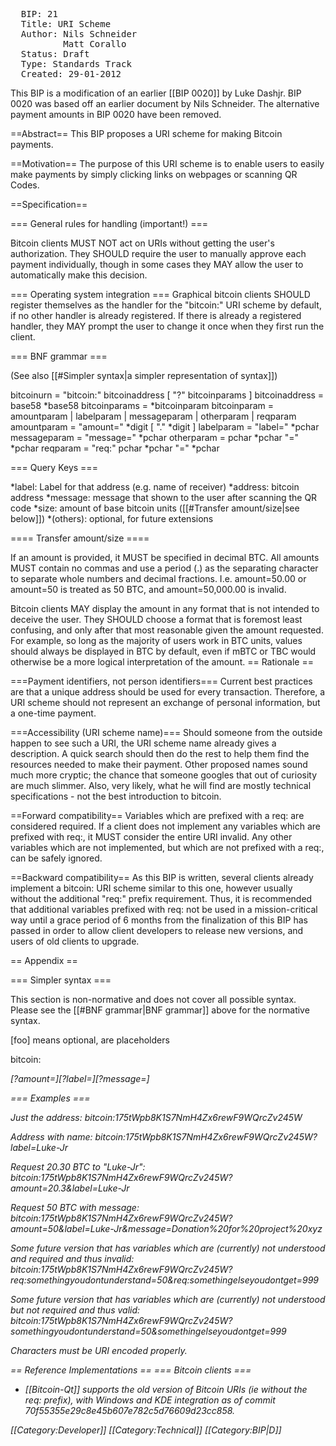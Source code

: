 <pre>
  BIP: 21
  Title: URI Scheme
  Author: Nils Schneider <nils.schneider@gmail.com>
          Matt Corallo <bip21@bluematt.me>
  Status: Draft
  Type: Standards Track
  Created: 29-01-2012
</pre>

This BIP is a modification of an earlier [[BIP 0020]] by Luke Dashjr. BIP 0020 was based off an earlier document by Nils Schneider. The alternative payment amounts in BIP 0020 have been removed.

==Abstract==
This BIP proposes a URI scheme for making Bitcoin payments.

==Motivation==
The purpose of this URI scheme is to enable users to easily make payments by simply clicking links on webpages or scanning QR Codes.

==Specification==

=== General rules for handling (important!) ===

Bitcoin clients MUST NOT act on URIs without getting the user's authorization.
They SHOULD require the user to manually approve each payment individually, though in some cases they MAY allow the user to automatically make this decision.

=== Operating system integration ===
Graphical bitcoin clients SHOULD register themselves as the handler for the "bitcoin:" URI scheme by default, if no other handler is already registered. If there is already a registered handler, they MAY prompt the user to change it once when they first run the client.

=== BNF grammar ===

(See also [[#Simpler syntax|a simpler representation of syntax]])

 bitcoinurn     = "bitcoin:" bitcoinaddress [ "?" bitcoinparams ]
 bitcoinaddress = base58 *base58
 bitcoinparams  = *bitcoinparam
 bitcoinparam   = amountparam | labelparam | messageparam | otherparam | reqparam
 amountparam    = "amount=" *digit [ "." *digit ]
 labelparam     = "label=" *pchar
 messageparam   = "message=" *pchar
 otherparam     = pchar *pchar "=" *pchar
 reqparam       = "req:" pchar *pchar "=" *pchar

=== Query Keys ===

*label: Label for that address (e.g. name of receiver)
*address: bitcoin address
*message: message that shown to the user after scanning the QR code
*size: amount of base bitcoin units ([[#Transfer amount/size|see below]])
*(others): optional, for future extensions

==== Transfer amount/size ====

If an amount is provided, it MUST be specified in decimal BTC.
All amounts MUST contain no commas and use a period (.) as the separating character to separate whole numbers and decimal fractions.
I.e. amount=50.00 or amount=50 is treated as 50 BTC, and amount=50,000.00 is invalid.

Bitcoin clients MAY display the amount in any format that is not intended to deceive the user.
They SHOULD choose a format that is foremost least confusing, and only after that most reasonable given the amount requested.
For example, so long as the majority of users work in BTC units, values should always be displayed in BTC by default, even if mBTC or TBC would otherwise be a more logical interpretation of the amount.
== Rationale ==

===Payment identifiers, not person identifiers===
Current best practices are that a unique address should be used for every transaction.
Therefore, a URI scheme should not represent an exchange of personal information, but a one-time payment.

===Accessibility (URI scheme name)===
Should someone from the outside happen to see such a URI, the URI scheme name already gives a description.
A quick search should then do the rest to help them find the resources needed to make their payment.
Other proposed names sound much more cryptic; the chance that someone googles that out of curiosity are much slimmer.
Also, very likely, what he will find are mostly technical specifications - not the best introduction to bitcoin.

==Forward compatibility==
Variables which are prefixed with a req: are considered required.  If a client does not implement any variables which are prefixed with req:, it MUST consider the entire URI invalid.  Any other variables which are not implemented, but which are not prefixed with a req:, can be safely ignored.  

==Backward compatibility==
As this BIP is written, several clients already implement a bitcoin: URI scheme similar to this one, however usually without the additional "req:" prefix requirement.  Thus, it is recommended that additional variables prefixed with req: not be used in a mission-critical way until a grace period of 6 months from the finalization of this BIP has passed in order to allow client developers to release new versions, and users of old clients to upgrade.

== Appendix ==

=== Simpler syntax ===

This section is non-normative and does not cover all possible syntax.
Please see the [[#BNF grammar|BNF grammar]] above for the normative syntax.

[foo] means optional, <bar> are placeholders

 bitcoin:<address>[?amount=<amount>][?label=<label>][?message=<message>]

=== Examples ===

Just the address:
 bitcoin:175tWpb8K1S7NmH4Zx6rewF9WQrcZv245W

Address with name:
 bitcoin:175tWpb8K1S7NmH4Zx6rewF9WQrcZv245W?label=Luke-Jr

Request 20.30 BTC to "Luke-Jr":
 bitcoin:175tWpb8K1S7NmH4Zx6rewF9WQrcZv245W?amount=20.3&label=Luke-Jr

Request 50 BTC with message:
 bitcoin:175tWpb8K1S7NmH4Zx6rewF9WQrcZv245W?amount=50&label=Luke-Jr&message=Donation%20for%20project%20xyz

Some future version that has variables which are (currently) not understood and required and thus invalid:
 bitcoin:175tWpb8K1S7NmH4Zx6rewF9WQrcZv245W?req:somethingyoudontunderstand=50&req:somethingelseyoudontget=999

Some future version that has variables which are (currently) not understood but not required and thus valid:
 bitcoin:175tWpb8K1S7NmH4Zx6rewF9WQrcZv245W?somethingyoudontunderstand=50&somethingelseyoudontget=999

Characters must be URI encoded properly.

== Reference Implementations ==
=== Bitcoin clients ===
* [[Bitcoin-Qt]] supports the old version of Bitcoin URIs (ie without the req: prefix), with Windows and KDE integration as of commit 70f55355e29c8e45b607e782c5d76609d23cc858.

[[Category:Developer]]
[[Category:Technical]]
[[Category:BIP|D]]

